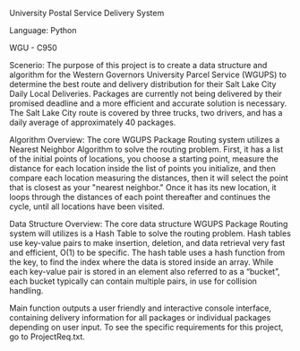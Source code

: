 University Postal Service Delivery System

Language: Python

WGU - C950

Scenerio:
The purpose of this project is to create a data structure and algorithm for the Western Governors University Parcel Service (WGUPS) to determine the best route and delivery distribution for their Salt Lake City Daily Local Deliveries. 
Packages are currently not being delivered by their promised deadline and a more efficient and accurate solution is necessary. The Salt Lake City route is covered by three trucks, two drivers, and has a daily average of approximately 40 packages.

Algorithm Overview:
The core WGUPS Package Routing system utilizes a Nearest Neighbor Algorithm to solve the routing problem.
First, it has a list of the initial points of locations, you choose a starting point, measure the distance for each location inside the list of points you initialize, and then compare each location measuring the distances, then it will select the point that is closest as your "nearest neighbor." 
Once it has its new location, it loops through the distances of each point thereafter and continues the cycle, until all locations have been visited. 

Data Structure Overview:
The core data structure WGUPS Package Routing system will utilizes is a Hash Table to solve the routing problem.
Hash tables use key-value pairs to make insertion, deletion, and data retrieval very fast and efficient, O(1) to be specific. The hash table uses a hash function from the key, to find the index where the data is stored inside an array. 
While each key-value pair is stored in an element also referred to as a “bucket”, each bucket typically can contain multiple pairs, in use for collision handling. 


Main function outputs a user friendly and interactive console interface, containing delivery information for all packages or individual packages depending on user input. To see the specific requirements for this project, go to ProjectReq.txt.
